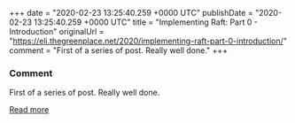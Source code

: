 
+++
date = "2020-02-23 13:25:40.259 +0000 UTC"
publishDate = "2020-02-23 13:25:40.259 +0000 UTC"
title = "Implementing Raft: Part 0 - Introduction"
originalUrl = "https://eli.thegreenplace.net/2020/implementing-raft-part-0-introduction/"
comment = "First of a series of post. Really well done."
+++

### Comment

First of a series of post. Really well done.

[Read more](https://eli.thegreenplace.net/2020/implementing-raft-part-0-introduction/)
